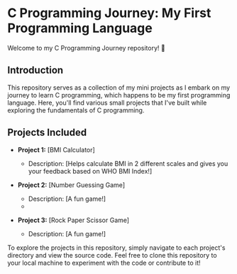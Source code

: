 # C Programming Journey: My First Programming Language

Welcome to my C Programming Journey repository! 🚀

## Introduction

This repository serves as a collection of my mini projects as I embark on my journey to learn C programming, which happens to be my first programming language. 
Here, you'll find various small projects that I've built while exploring the fundamentals of C programming.

## Projects Included

- **Project 1:** [BMI Calculator]
  - Description: [Helps calculate BMI in 2 different scales and gives you your feedback based on WHO BMI Index!]

- **Project 2:** [Number Guessing Game]
  - Description: [A fun game!]
  - 
- **Project 3:** [Rock Paper Scissor Game]
  - Description: [A fun game!]

  
To explore the projects in this repository, simply navigate to each project's directory and view the source code. 
Feel free to clone this repository to your local machine to experiment with the code or contribute to it!

